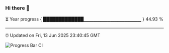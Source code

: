 ### Hi there 👋

⏳ Year progress { █████████████▁▁▁▁▁▁▁▁▁▁▁▁▁▁▁▁▁ } 44.93 %

---

⏰ Updated on Fri, 13 Jun 2025 23:40:45 GMT

![Progress Bar CI](https://github.com/IshwaranRudhara/GIT-ACTION/workflows/Progress%20Bar%20CI/badge.svg)
